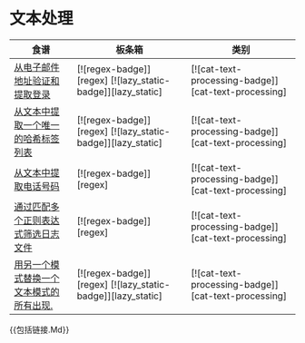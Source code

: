 
# 文本处理

| 食谱 | 板条箱 | 类别 |
| --- | --- | --- |
| [从电子邮件地址验证和提取登录][ex-verify-extract-email] | [![regex-badge]][regex] [![lazy_static-badge]][lazy_static] | [![cat-text-processing-badge]][cat-text-processing] |
| [从文本中提取一个唯一的哈希标签列表][ex-extract-hashtags] | [![regex-badge]][regex] [![lazy_static-badge]][lazy_static] | [![cat-text-processing-badge]][cat-text-processing] |
| [从文本中提取电话号码][ex-phone] | [![regex-badge]][regex] | [![cat-text-processing-badge]][cat-text-processing] |
| [通过匹配多个正则表达式筛选日志文件][ex-regex-filter-log] | [![regex-badge]][regex] | [![cat-text-processing-badge]][cat-text-processing] |
| [用另一个模式替换一个文本模式的所有出现.][ex-regex-replace-named] | [![regex-badge]][regex] [![lazy_static-badge]][lazy_static] | [![cat-text-processing-badge]][cat-text-processing] |

[ex-verify-extract-email]: text/regex.html#verify-and-extract-login-from-an-email-address

[ex-extract-hashtags]: text/regex.html#extract-a-list-of-unique-hashtags-from-a-text

[ex-phone]: text/regex.html#extract-phone-numbers-from-text

[ex-regex-filter-log]: text/regex.html#filter-a-log-file-by-matching-multiple-regular-expressions

[ex-regex-replace-named]: text/regex.html#replace-all-occurrences-of-one-text-pattern-with-another-pattern

{{包括链接.Md}}
